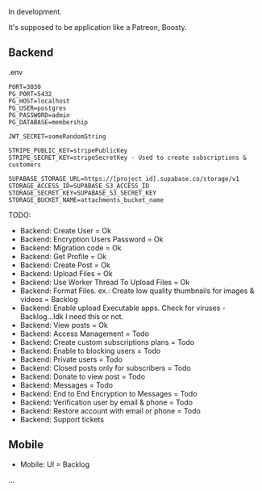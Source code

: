 In development.

It's supposed to be application like a Patreon, Boosty.

## Backend

.env

```
PORT=3030
PG_PORT=5432
PG_HOST=localhost
PG_USER=postgres
PG_PASSWORD=admin
PG_DATABASE=membership

JWT_SECRET=someRandomString

STRIPE_PUBLIC_KEY=stripePublicKey
STRIPE_SECRET_KEY=stripeSecretKey - Used to create subscriptions & customers

SUPABASE_STORAGE_URL=https://[project_id].supabase.co/storage/v1
STORAGE_ACCESS_ID=SUPABASE_S3_ACCESS_ID
STORAGE_SECRET_KEY=SUPABASE_S3_SECRET_KEY
STORAGE_BUCKET_NAME=attachments_bucket_name

```

TODO:

-   Backend: Create User = Ok
-   Backend: Encryption Users Password = Ok
-   Backend: Migration code = Ok
-   Backend: Get Profile = Ok
-   Backend: Create Post = Ok
-   Backend: Upload Files = Ok
-   Backend: Use Worker Thread To Upload Files = Ok
-   Backend: Format Files. ex.: Create low quality thumbnails for images & videos = Backlog
-   Backend: Enable upload Executable apps. Check for viruses - Backlog...Idk I need this or not.
-   Backend: View posts = Ok
-   Backend: Access Management = Todo
-   Backend: Create custom subscriptions plans = Todo
-   Backend: Enable to blocking users = Todo
-   Backend: Private users = Todo
-   Backend: Closed posts only for subscribers = Todo
-   Backend: Donate to view post = Todo
-   Backend: Messages = Todo
-   Backend: End to End Encryption to Messages = Todo
-   Backend: Verification user by email & phone = Todo
-   Backend: Restore account with email or phone = Todo
-   Backend: Support tickets

## Mobile

-   Mobile: UI = Backlog

...
